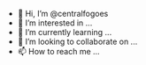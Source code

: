 - 👋 Hi, I’m @centralfogoes
- 👀 I’m interested in ...
- 🌱 I’m currently learning ...
- 💞️ I’m looking to collaborate on ...
- 📫 How to reach me ...

<!---
centralfogoes/centralfogoes is a ✨ special ✨ repository because its `README.md` (this file) appears on your GitHub profile.
You can click the Preview link to take a look at your changes.
--->
